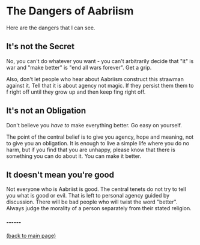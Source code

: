 # The Dangers of Aabriism

Here are the dangers that I can see.

## It's not the Secret
No, you can't do whatever you want - you can't arbitrarily decide that "it" is war and "make better" is "end all wars forever".  Get a grip.  

Also, don't let people who hear about Aabriism construct this strawman against it.  Tell that it is about agency not magic.  If they persist them them to f right off until they grow up and then keep fing right off.

## It's not an Obligation
Don't believe you *have to* make everything better.  Go easy on yourself.  

The point of the central belief is to give you agency, hope and meaning, not to give you an obligation.  It is enough to live a simple life where you do no harm, but if you find that you are unhappy, please know that there is something you can do about it.  You can make it better.

## It doesn't mean you're good
Not everyone who is Aabriist is good.  The central tenets do not try to tell you what is good or evil.  That is left to personal agency guided by discussion. There will be bad people who will twist the word "better".  Always judge the morality of a person separately from their stated religion.

#### ------
[(back to main page)](../index.html)
